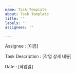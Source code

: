 ```yaml
---
name: Task Template
about: Task Template
title: ''
labels: ''
assignees: ''

---
```


Assignee : [이름]

Task Description : [작업 상세 내용]

Date : [작업일]
